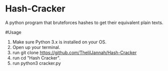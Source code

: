 # Hash-Cracker
A python program that bruteforces hashes to get their equivalent plain texts.

#Usage
1. Make sure Python 3.x is installed on your OS.
2. Open up your terminal.
3. run git clone https://github.com/ThelilJannah/Hash-Cracker
4. run cd "Hash Cracker".
5. run python3 cracker.py
